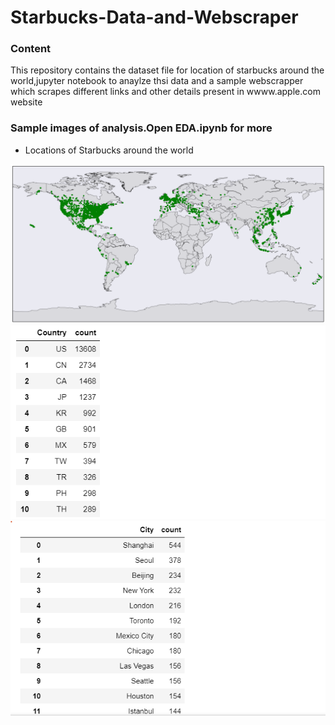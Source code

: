 # Starbucks-Data-and-Webscraper
### Content
This repository contains the dataset file for location of starbucks around the world,jupyter notebook to anaylze thsi data and a sample webscrapper 
which scrapes different links and other details present in wwww.apple.com website

### Sample images of analysis.Open EDA.ipynb for more 
- Locations of Starbucks around the world 

<img src="Images/map.png">
<img src="Images/map2.png">
<img src="Images/map3.png">



